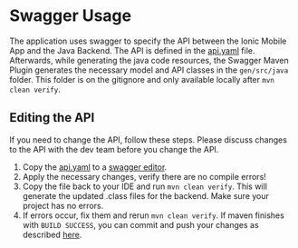 # Swagger Usage
The application uses swagger to specify the API between the Ionic Mobile App and the Java Backend.
The API is defined in the [api.yaml](./api.yaml) file. Afterwards, while generating the java code resources, the Swagger Maven Plugin 
generates the necessary model and API classes in the `gen/src/java` folder. This folder is on the gitignore and only available locally after
`mvn clean verify`.

## Editing the API
If you need to change the API, follow these steps. Please discuss changes to the API with the dev team before you change the API.
1. Copy the [api.yaml](./api.yaml) to a [swagger editor](https://editor.swagger.io). 
2. Apply the necessary changes, verify there are no compile errors!
3. Copy the file back to your IDE and run `mvn clean verify`. This will generate the updated .class files for the backend. Make sure your project has no errors. 
4. If errors occur, fix them and rerun `mvn clean verify`. If maven finishes with `BUILD SUCCESS`, you can commit and push your changes as described [here](../../../README.md#committing).
